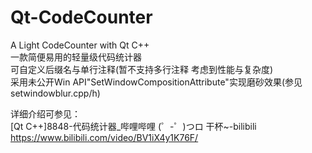 # Qt-CodeCounter
A Light CodeCounter with Qt C++  
一款简便易用的轻量级代码统计器  
可自定义后缀名与单行注释(暂不支持多行注释 考虑到性能与复杂度)  
采用未公开Win API"SetWindowCompositionAttribute"实现磨砂效果(参见setwindowblur.cpp/h)

详细介绍可参见：  
[Qt C++]8848-代码统计器_哔哩哔哩 (゜-゜)つロ 干杯~-bilibili  
https://www.bilibili.com/video/BV1iX4y1K76F/
